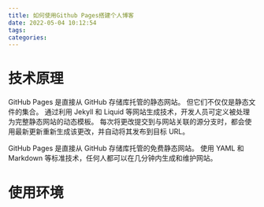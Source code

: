 ```yaml
---
title: 如何使用Github Pages搭建个人博客
date: 2022-05-04 10:12:54
tags:
categories:
---
```


# 技术原理
GitHub Pages 是直接从 GitHub 存储库托管的静态网站。 但它们不仅仅是静态文件的集合。 通过利用 Jekyll 和 Liquid 等网站生成技术，开发人员可定义被处理为完整静态网站的动态模板。 每次将更改提交到与网站关联的源分支时，都会使用最新更新重新生成该更改，并自动将其发布到目标 URL。

GitHub Pages 是直接从 GitHub 存储库托管的免费静态网站。 使用 YAML 和 Markdown 等标准技术，任何人都可以在几分钟内生成和维护网站。

# 使用环境
